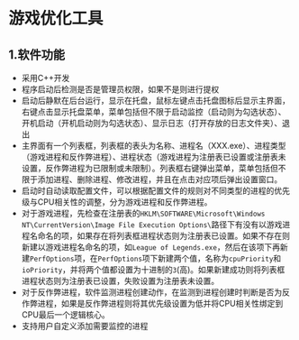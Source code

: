 # 游戏优化工具

## 1.软件功能

* 采用C++开发
* 程序启动后检测是否是管理员权限，如果不是则进行提权
* 启动后静默在后台运行，显示在托盘，鼠标左键点击托盘图标后显示主界面，右键点击显示托盘菜单，菜单包括但不限于启动监控（启动则为勾选状态）、开机启动（开机启动则为勾选状态）、显示日志（打开存放的日志文件夹）、退出
* 主界面有一个列表框，列表框的表头为名称、进程名（XXX.exe）、进程类型（游戏进程和反作弊进程）、进程状态（游戏进程为注册表已设置或注册表未设置，反作弊进程为已限制或未限制）。列表框右键弹出菜单，菜单包括但不限于添加进程、删除进程、修改进程，并且在点击对应项后弹出设置窗口。
* 启动时自动读取配置文件，可以根据配置文件的规则对不同类型的进程的优先级与CPU相关性的调整，分为游戏进程和反作弊进程。
* 对于游戏进程，先检查在注册表的`HKLM\SOFTWARE\Microsoft\Windows NT\CurrentVersion\Image File Execution Options\`路径下有没有以游戏进程名命名的项，如果存在将列表框进程状态则为注册表已设置。如果不存在则新建以游戏进程名命名的项，如`League of Legends.exe`，然后在该项下再新建`PerfOptions`项，在`PerfOptions`项下新建两个值，名称为`cpuPriority`和`ioPriority`，并将两个值都设置为十进制的`3`(高)。如果新建成功则将列表框进程状态则为注册表已设置，失败设置为注册表未设置。
* 对于反作弊进程，软件监测进程创建动作，在监测到进程创建时判断是否为反作弊进程，如果是反作弊进程则将其优先级设置为低并将CPU相关性绑定到CPU最后一个逻辑核心。
* 支持用户自定义添加需要监控的进程